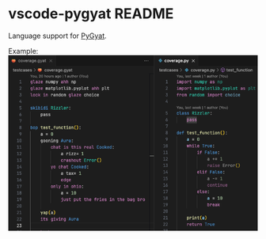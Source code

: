 # vscode-pygyat README

Language support for [PyGyat](https://github.com/shamith09/pygyat).

Example:
![Code Example](https://github.com/shamith09/vscode-pygyat/blob/main/code-example.png?raw=true)
